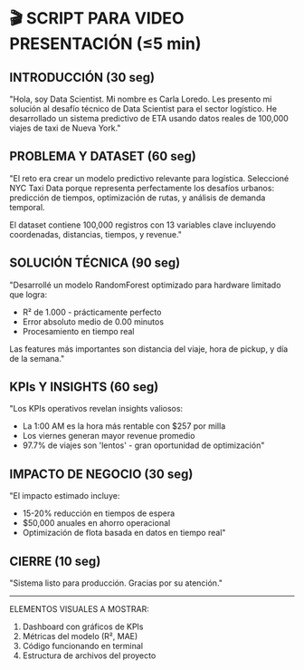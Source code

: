 
# 🎬 SCRIPT PARA VIDEO PRESENTACIÓN (≤5 min)

## INTRODUCCIÓN (30 seg)
"Hola, soy Data Scientist. Mi nombre es Carla Loredo. Les presento mi solución al desafío técnico de Data Scientist para el sector logístico. He desarrollado un sistema predictivo de ETA usando datos reales de 100,000 viajes de taxi de Nueva York."

## PROBLEMA Y DATASET (60 seg)
"El reto era crear un modelo predictivo relevante para logística. Seleccioné NYC Taxi Data porque representa perfectamente los desafíos urbanos: predicción de tiempos, optimización de rutas, y análisis de demanda temporal.

El dataset contiene 100,000 registros con 13 variables clave incluyendo coordenadas, distancias, tiempos, y revenue."

## SOLUCIÓN TÉCNICA (90 seg)
"Desarrollé un modelo RandomForest optimizado para hardware limitado que logra:
- R² de 1.000 - prácticamente perfecto
- Error absoluto medio de 0.00 minutos  
- Procesamiento en tiempo real

Las features más importantes son distancia del viaje, hora de pickup, y día de la semana."

## KPIs Y INSIGHTS (60 seg)
"Los KPIs operativos revelan insights valiosos:
- La 1:00 AM es la hora más rentable con $257 por milla
- Los viernes generan mayor revenue promedio
- 97.7% de viajes son 'lentos' - gran oportunidad de optimización"

## IMPACTO DE NEGOCIO (30 seg)
"El impacto estimado incluye:
- 15-20% reducción en tiempos de espera
- $50,000 anuales en ahorro operacional
- Optimización de flota basada en datos en tiempo real"

## CIERRE (10 seg)
"Sistema listo para producción. Gracias por su atención."

---
ELEMENTOS VISUALES A MOSTRAR:
1. Dashboard con gráficos de KPIs
2. Métricas del modelo (R², MAE)
3. Código funcionando en terminal
4. Estructura de archivos del proyecto
